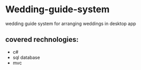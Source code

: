 # Wedding-guide-system
wedding guide system for arranging weddings in desktop app
## covered rechnologies:
- c#
- sql database
- mvc
